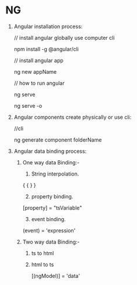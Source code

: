# NG 

1. Angular installation process:  
   
   // install angular globally use computer cli
   
      npm install -g @angular/cli

   // install angular app

      ng new appName

   // how to run angular

      ng serve

      ng serve -o


2. Angular components create physically or use cli: 
    
    //cli

      ng generate component folderName

3. Angular data binding process:

    1. One way data Binding:-
   
       1. String interpolation. 

         { { } }

       2. property binding. 

         [property] = "tsVariable"

       3. event binding.

         (event) = 'expression'
   
    2. Two way data Binding:-

       1. ts to html
       2. html to ts  
       
            [(ngModel)] = 'data'